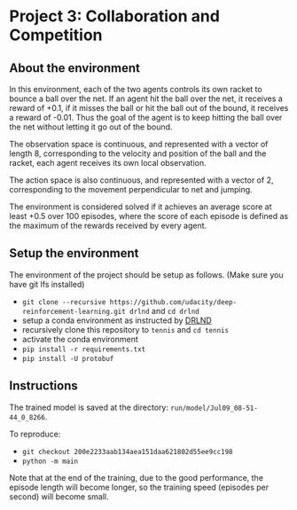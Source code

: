 # Project 3: Collaboration and Competition


## About the environment

In this environment, each of the two agents controls its own racket to bounce a ball over the net. If an agent hit the ball over the net, it receives a reward of +0.1, if it misses the ball or hit the ball out of the bound, it receives a reward of -0.01. Thus the goal of the agent is to keep hitting the ball over the net without letting it go out of the bound.

The observation space is continuous, and represented with a vector of length 8, corresponding to the velocity and position of the ball and the racket, each agent receives its own local observation.

The action space is also continuous, and represented with a vector of 2, corresponding to the movement perpendicular to net and jumping.

The environment is considered solved if it achieves an average score at least +0.5 over 100 episodes, where the score of each episode is defined as the maximum of the rewards received by every agent.


## Setup the environment
The environment of the project should be setup as follows. (Make sure you have git lfs installed)

- `git clone --recursive https://github.com/udacity/deep-reinforcement-learning.git drlnd` and `cd drlnd`
- setup a conda environment as instructed by [DRLND](https://github.com/udacity/deep-reinforcement-learning)
- recursively clone this repository to `tennis` and `cd tennis`
- activate the conda environment
- `pip install -r requirements.txt`
- `pip install -U protobuf`


## Instructions

The trained model is saved at the directory: `run/model/Jul09_08-51-44_0_8266`.

To reproduce:

- `git checkout 200e2233aab134aea151daa621802d55ee9cc198`
- `python -m main`

Note that at the end of the training, due to the good performance, the episode length will become longer, so the training speed (episodes per second) will become small.